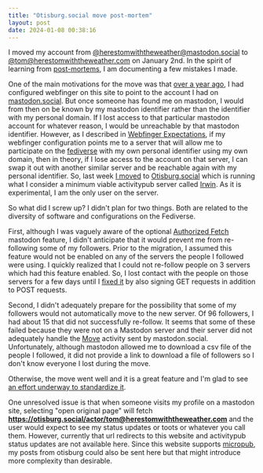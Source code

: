 ```yaml
---
title: "Otisburg.social move post-mortem"
layout: post
date: 2024-01-08 00:38:16
---
```

I moved my account from [@herestomwiththeweather@mastodon.social](https://mastodon.social/@herestomwiththeweather) to [@tom@herestomwiththeweather.com](https://otisburg.social/actor/tom@herestomwiththeweather.com) on January 2nd.  In the spirit of learning from [post-mortems](https://github.com/danluu/post-mortems/), I am documenting a few mistakes I made.

One of the main motivations for the move was that [over a year ago](https://github.com/herestomwiththeweather/herestomwiththeweather.github.io/commit/16a5882581d2bfb044a6537a629033698adc80a7), I had configured webfinger on this site to point to the account I had on [mastodon.social](https://mastodon.social/). But once someone has found me on mastodon, I would from then on be known by my mastodon identifier rather than the identifier with my personal domain.  If I lost access to that particular mastodon account for whatever reason, I would be unreachable by that mastodon identifier.  However, as I described in [Webfinger Expectations](https://herestomwiththeweather.com/2023/09/22/webfinger-expectations/), if my webfinger configuration points me to a server that will allow me to participate on the [fediverse](https://en.wikipedia.org/wiki/Fediverse) with my own personal identifier using my own domain, then in theory, if I lose access to the account on that server, I can swap it out with another similar server and be reachable again with my personal identifier.  So, last week [I moved](https://docs.joinmastodon.org/user/moving/) to [Otisburg.social](https://otisburg.social) which is running what I consider a minimum viable activitypub server called [Irwin](https://github.com/herestomwiththeweather/irwin).  As it is experimental, I am the only user on the server.

So what did I screw up?  I didn't plan for two things.  Both are related to the diversity of software and configurations on the Fediverse.

First, although I was vaguely aware of the optional [Authorized Fetch](https://docs.joinmastodon.org/admin/config/#authorized_fetch) mastodon feature, I didn't anticipate that it would prevent me from re-following some of my followers.  Prior to the migration, I assumed this feature would not be enabled on any of the servers the people I followed were using.  I quickly realized that I could not re-follow people on 3 servers which had this feature enabled.  So, I lost contact with the people on those servers for a few days until I [fixed it](https://github.com/herestomwiththeweather/irwin/commit/ba5bd101a5870c50fef8c0312118ae792e85f20e) by also signing GET requests in addition to POST requests.

Second, I didn't adequately prepare for the possibility that some of my followers would not automatically move to the new server.  Of 96 followers, I had about 15 that did not successfully re-follow.  It seems that some of these failed because they were not on a Mastodon server and their server did not adequately handle the [Move](https://docs.joinmastodon.org/spec/activitypub/#Move) activity sent by mastodon.social.  Unfortunately, although mastodon allowed me to download a csv file of the people I followed, it did not provide a link to download a file of followers so I don't know everyone I lost during the move.

Otherwise, the move went well and it is a great feature and I'm glad to see [an effort underway to standardize it](https://w3c.github.io/activitypub/data-portability-report.html).

One unresolved issue is that when someone visits my profile on a mastodon site, selecting "open original page" will fetch **https://otisburg.social/actor/tom@herestomwiththeweather.com** and the user would expect to see my status updates or toots or whatever you call them.  However, currently that url redirects to this website and activitypub status updates are not available here.  Since this website supports [micropub](https://indieweb.org/Micropub), my posts from otisburg could also be sent here but that might introduce more complexity than desirable.



